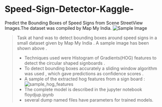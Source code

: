# Speed-Sign-Detector-Kaggle-
Predict the Bounding Boxes of Speed Signs from Scene StreetView Images.The dataset was compiled by Map My India.
![Sample Image](https://github.com/vishalgolcha/Speed-Sign-Detector-Kaggle-/blob/master/Images/sample.jpg)
> Task at hand was to detect bounding boxes around speed signs in a small dataset given by Map My India . A sample image has been shown above .
> - Techniques used were Histogram of Gradients(HOG) features  to detect the circular shaped signboards .
> - To detect bounding boxes accurately a sliding window algorithm was used , which gave predictions as confidence scores .
> - A sample of the extracted hog features from a sign board : ![sample_hog_features](https://github.com/vishalgolcha/Speed-Sign-Detector-Kaggle-/blob/master/Images/hog2.png)
> - The complete model is described in the jupyter notebook floydjup.ipynb
> - several dump named files have parameters for trained models.
